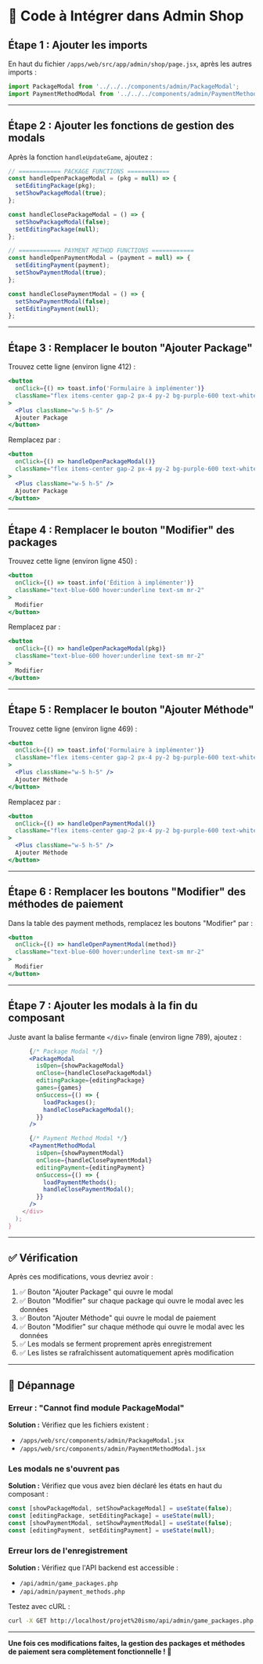 # 📝 Code à Intégrer dans Admin Shop

## Étape 1 : Ajouter les imports

En haut du fichier `/apps/web/src/app/admin/shop/page.jsx`, après les autres imports :

```jsx
import PackageModal from '../../../components/admin/PackageModal';
import PaymentMethodModal from '../../../components/admin/PaymentMethodModal';
```

---

## Étape 2 : Ajouter les fonctions de gestion des modals

Après la fonction `handleUpdateGame`, ajoutez :

```jsx
// ============ PACKAGE FUNCTIONS ============
const handleOpenPackageModal = (pkg = null) => {
  setEditingPackage(pkg);
  setShowPackageModal(true);
};

const handleClosePackageModal = () => {
  setShowPackageModal(false);
  setEditingPackage(null);
};

// ============ PAYMENT METHOD FUNCTIONS ============
const handleOpenPaymentModal = (payment = null) => {
  setEditingPayment(payment);
  setShowPaymentModal(true);
};

const handleClosePaymentModal = () => {
  setShowPaymentModal(false);
  setEditingPayment(null);
};
```

---

## Étape 3 : Remplacer le bouton "Ajouter Package"

Trouvez cette ligne (environ ligne 412) :

```jsx
<button
  onClick={() => toast.info('Formulaire à implémenter')}
  className="flex items-center gap-2 px-4 py-2 bg-purple-600 text-white rounded-lg hover:bg-purple-700"
>
  <Plus className="w-5 h-5" />
  Ajouter Package
</button>
```

Remplacez par :

```jsx
<button
  onClick={() => handleOpenPackageModal()}
  className="flex items-center gap-2 px-4 py-2 bg-purple-600 text-white rounded-lg hover:bg-purple-700"
>
  <Plus className="w-5 h-5" />
  Ajouter Package
</button>
```

---

## Étape 4 : Remplacer le bouton "Modifier" des packages

Trouvez cette ligne (environ ligne 450) :

```jsx
<button
  onClick={() => toast.info('Édition à implémenter')}
  className="text-blue-600 hover:underline text-sm mr-2"
>
  Modifier
</button>
```

Remplacez par :

```jsx
<button
  onClick={() => handleOpenPackageModal(pkg)}
  className="text-blue-600 hover:underline text-sm mr-2"
>
  Modifier
</button>
```

---

## Étape 5 : Remplacer le bouton "Ajouter Méthode"

Trouvez cette ligne (environ ligne 469) :

```jsx
<button
  onClick={() => toast.info('Formulaire à implémenter')}
  className="flex items-center gap-2 px-4 py-2 bg-purple-600 text-white rounded-lg hover:bg-purple-700"
>
  <Plus className="w-5 h-5" />
  Ajouter Méthode
</button>
```

Remplacez par :

```jsx
<button
  onClick={() => handleOpenPaymentModal()}
  className="flex items-center gap-2 px-4 py-2 bg-purple-600 text-white rounded-lg hover:bg-purple-700"
>
  <Plus className="w-5 h-5" />
  Ajouter Méthode
</button>
```

---

## Étape 6 : Remplacer les boutons "Modifier" des méthodes de paiement

Dans la table des payment methods, remplacez les boutons "Modifier" par :

```jsx
<button
  onClick={() => handleOpenPaymentModal(method)}
  className="text-blue-600 hover:underline text-sm mr-2"
>
  Modifier
</button>
```

---

## Étape 7 : Ajouter les modals à la fin du composant

Juste avant la balise fermante `</div>` finale (environ ligne 789), ajoutez :

```jsx
      {/* Package Modal */}
      <PackageModal
        isOpen={showPackageModal}
        onClose={handleClosePackageModal}
        editingPackage={editingPackage}
        games={games}
        onSuccess={() => {
          loadPackages();
          handleClosePackageModal();
        }}
      />

      {/* Payment Method Modal */}
      <PaymentMethodModal
        isOpen={showPaymentModal}
        onClose={handleClosePaymentModal}
        editingPayment={editingPayment}
        onSuccess={() => {
          loadPaymentMethods();
          handleClosePaymentModal();
        }}
      />
    </div>
  );
}
```

---

## ✅ Vérification

Après ces modifications, vous devriez avoir :

1. ✅ Bouton "Ajouter Package" qui ouvre le modal
2. ✅ Bouton "Modifier" sur chaque package qui ouvre le modal avec les données
3. ✅ Bouton "Ajouter Méthode" qui ouvre le modal de paiement
4. ✅ Bouton "Modifier" sur chaque méthode qui ouvre le modal avec les données
5. ✅ Les modals se ferment proprement après enregistrement
6. ✅ Les listes se rafraîchissent automatiquement après modification

---

## 🐛 Dépannage

### Erreur : "Cannot find module PackageModal"

**Solution :** Vérifiez que les fichiers existent :
- `/apps/web/src/components/admin/PackageModal.jsx`
- `/apps/web/src/components/admin/PaymentMethodModal.jsx`

### Les modals ne s'ouvrent pas

**Solution :** Vérifiez que vous avez bien déclaré les états en haut du composant :
```jsx
const [showPackageModal, setShowPackageModal] = useState(false);
const [editingPackage, setEditingPackage] = useState(null);
const [showPaymentModal, setShowPaymentModal] = useState(false);
const [editingPayment, setEditingPayment] = useState(null);
```

### Erreur lors de l'enregistrement

**Solution :** Vérifiez que l'API backend est accessible :
- `/api/admin/game_packages.php`
- `/api/admin/payment_methods.php`

Testez avec cURL :
```bash
curl -X GET http://localhost/projet%20ismo/api/admin/game_packages.php
```

---

**Une fois ces modifications faites, la gestion des packages et méthodes de paiement sera complètement fonctionnelle ! 🎉**
